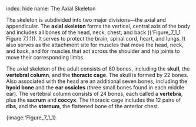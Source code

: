 index: hide
name: The Axial Skeleton

The skeleton is subdivided into two major divisions—the axial and appendicular. The  **axial skeleton** forms the vertical, central axis of the body and includes all bones of the head, neck, chest, and back ({'Figure_7_1_1 Figure 7.1.1}). It serves to protect the brain, spinal cord, heart, and lungs. It also serves as the attachment site for muscles that move the head, neck, and back, and for muscles that act across the shoulder and hip joints to move their corresponding limbs.

The axial skeleton of the adult consists of 80 bones, including the  **skull**, the  **vertebral column**, and the  **thoracic cage**. The skull is formed by 22 bones. Also associated with the head are an additional seven bones, including the  **hyoid bone** and the  **ear ossicles** (three small bones found in each middle ear). The vertebral column consists of 24 bones, each called a  **vertebra**, plus the  **sacrum** and  **coccyx**. The thoracic cage includes the 12 pairs of  **ribs**, and the  **sternum**, the flattened bone of the anterior chest.


{image:'Figure_7_1_1}
        
